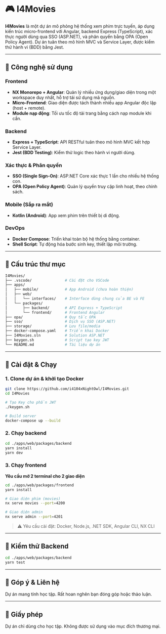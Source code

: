 # 🎮 I4Movies

**I4Movies** là một dự án mô phỏng hệ thống xem phim trực tuyến, áp dụng kiến trúc micro-frontend với Angular, backend Express (TypeScript), xác thực người dùng qua SSO (ASP.NET), và phân quyền bằng OPA (Open Policy Agent). Dự án tuân theo mô hình MVC và Service Layer, được kiểm thử hành vi (BDD) bằng Jest.

---

## 🚀 Công nghệ sử dụng

### Frontend

* **NX Monorepo + Angular**: Quản lý nhiều ứng dụng/giao diện trong một workspace duy nhất, hỗ trợ tái sử dụng mã nguồn.
* **Micro-Frontend**: Giao diện được tách thành nhiều app Angular độc lập (host + remote).
* **Module nạp động**: Tối ưu tốc độ tải trang bằng cách nạp module khi cần.

### Backend

* **Express + TypeScript**: API RESTful tuân theo mô hình MVC kết hợp Service Layer.
* **Jest (BDD Testing)**: Kiểm thử logic theo hành vi người dùng.

### Xác thực & Phân quyền

* **SSO (Single Sign-On)**: ASP.NET Core xác thực 1 lần cho nhiều hệ thống con.
* **OPA (Open Policy Agent)**: Quản lý quyền truy cập linh hoạt, theo chính sách.

### Mobile (Sắp ra mắt)

* **Kotlin (Android)**: App xem phim trên thiết bị di động.

### DevOps

* **Docker Compose**: Triển khai toàn bộ hệ thống bằng container.
* **Shell Script**: Tự động hóa bước sinh key, thiết lập môi trường.

---

## 📁 Cấu trúc thư mục

```bash
I4Movies/
├── .vscode/               # Cài đặt cho VSCode
├── apps/
│   ├── mobile/            # App Android (chưa hoàn thiện)
│   ├── web/
│   │   └── interfaces/    # Interface dùng chung của BE và FE
│   └── packages/
│       ├── backend/       # API Express + TypeScript
│       └── frontend/      # Frontend Angular
├── opa/                   # Quy tắc OPA
├── sso/                   # Dịch vụ SSO (ASP.NET)
├── storage/               # Lưu file/media
├── docker-compose.yaml    # Triển khai Docker
├── I4Movies.sln           # Solution ASP.NET
├── keygen.sh              # Script tạo key JWT
└── README.md              # Tài liệu dự án
```

---

## 🧪 Cài đặt & Chạy

### 1. Clone dự án & khởi tạo Docker

```bash
git clone https://github.com/i4104xNightOwl/I4Movies.git
cd I4Movies

# Tạo Key cho phần JWT
./keygen.sh

# Build server
docker-compose up --build
```

### 2. Chạy backend

```bash
cd ./apps/web/packages/backend
yarn install
yarn dev
```

### 3. Chạy frontend

**Yêu cầu mở 2 terminal cho 2 giao diện**

```bash
cd ./apps/web/packages/frontend
yarn install
```

```bash
# Giao diện phim (movies)
nx serve movies --port=4200
```

```bash
# Giao diện admin
nx serve admin --port=4201
```

> ⚠️ Yêu cầu cài đặt: Docker, Node.js, .NET SDK, Angular CLI, NX CLI

---

## 🔧 Kiểm thử Backend

```bash
cd ./apps/web/packages/backend
yarn test
```

---

## 💌 Góp ý & Liên hệ

Dự án mang tính học tập. Rất hoan nghên bạn đóng góp hoặc thảo luận.

---

## 📄 Giấy phép

Dự án chỉ dùng cho học tập. Không được sử dụng vào mục đích thương mại.
